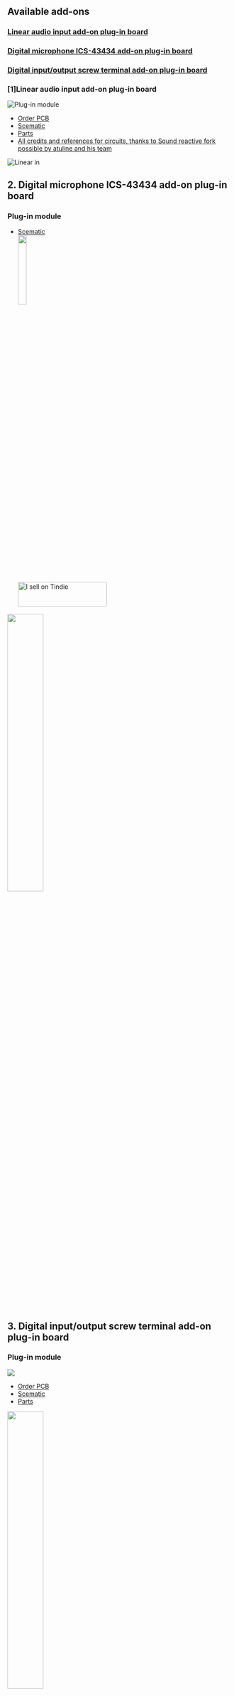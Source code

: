 ## Available add-ons

### [Linear audio input add-on plug-in board](#1)

### [Digital microphone ICS-43434 add-on plug-in board](#2)

### [Digital input/output screw terminal add-on plug-in board](#3)

### [1]Linear audio input add-on plug-in board

![Plug-in module](https://github.com/srg74/WLED-wemos-shield/blob/master/resources/Add-ons/linear_input/Linear_input_add-on.jpg)

- [Order PCB](https://www.pcbway.com/project/shareproject/Audio_input_for_shield_v1_5.html)
- [Scematic](https://github.com/srg74/WLED-wemos-shield/blob/master/resources/Add-ons/linear_input/Sound_reactive_add-on.pdf)
- [Parts](https://github.com/srg74/WLED-wemos-shield/blob/master/resources/Add-ons/linear_input/BOM.pdf)
- [All credits and references for circuits, thanks to Sound reactive fork possible by atuline and his team](https://github.com/atuline/WLED)

![Linear in](https://github.com/srg74/WLED-wemos-shield/blob/master/resources/Enclosure/Enclosure%20with%20audio.jpg)

## <h2 id=2> 2. Digital microphone ICS-43434 add-on plug-in board</h2>
### Plug-in module
-   <a href=https://github.com/srg74/WLED-wemos-shield/blob/master/resources/Add-ons/ics-43434/ics43434_shield.jpg>Scematic</a><br>
<img src="https://github.com/srg74/WLED-wemos-shield/blob/master/resources/Add-ons/ics-43434/ICS-43434.jpg" width="20%"><br>
<a href="https://www.tindie.com/stores/serg74/?ref=offsite_badges&utm_source=sellers_Serg74&utm_medium=badges&utm_campaign=badge_small"><img src="https://d2ss6ovg47m0r5.cloudfront.net/badges/tindie-smalls.png" alt="I sell on Tindie" width="200" height="55"></a>

<img src=https://github.com/srg74/WLED-wemos-shield/blob/master/resources/Enclosure/Enclosure%20with%20mic.jpg width="40%">

## <h2 id=3> 3. Digital input/output screw terminal add-on plug-in board</h2>
###   Plug-in module
<img src="https://github.com/srg74/WLED-wemos-shield/blob/master/resources/Add-ons/terminals/Terminals_add-on%20v2.0.png">

-   <a href=https://www.pcbway.com/project/shareproject/Audio_input_for_shield_v1_5.html>Order PCB</a>
-   <a href=https://github.com/srg74/WLED-wemos-shield/blob/master/resources/Add-ons/terminals/Terminals_add-on.pdf>Scematic</a>
-   <a href=https://github.com/srg74/WLED-wemos-shield/blob/master/resources/Add-ons/terminals/BOM.xlsx>Parts</a>
<img src=https://github.com/srg74/WLED-wemos-shield/blob/master/resources/Enclosure/Enclosure%20with%20terminals.jpg width="40%">
